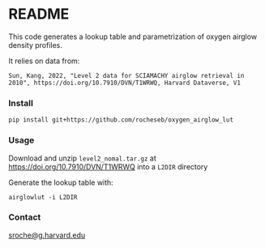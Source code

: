 # README

This code generates a lookup table and parametrization of oxygen airglow density profiles.

It relies on data from:

`Sun, Kang, 2022, "Level 2 data for SCIAMACHY airglow retrieval in 2010", https://doi.org/10.7910/DVN/T1WRWQ, Harvard Dataverse, V1`

### Install

`pip install git+https://github.com/rocheseb/oxygen_airglow_lut`

### Usage

Download and unzip `level2_nomal.tar.gz` at https://doi.org/10.7910/DVN/T1WRWQ into a `L2DIR` directory

Generate the lookup table with:

`airglowlut -i L2DIR`

### Contact

sroche@g.harvard.edu